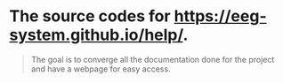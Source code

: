 # The source codes for https://eeg-system.github.io/help/. 
> The goal is to converge all the documentation done for the project and have a webpage for easy access.
